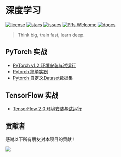 # 深度学习

[![license](https://badgen.net/github/license/doocs/deep-learning?color=green)](https://github.com/doocs/deep-learning/blob/main/LICENSE)
[![stars](https://badgen.net/github/stars/doocs/deep-learning)](https://github.com/doocs/deep-learning/stargazers)
[![issues](https://badgen.net/github/open-issues/doocs/deep-learning)](https://github.com/doocs/deep-learning/issues)
[![PRs Welcome](https://badgen.net/badge/PRs/welcome/green)](http://makeapullrequest.com)
[![doocs](https://badgen.net/badge/organization/join%20us/cyan)](https://doocs.github.io/#/?id=how-to-join)

> Think big, train fast, learn deep.

## PyTorch 实战

- [PyTorch v1.2 环境安装与试运行](docs/pytorch-environment-init.md)
- [Pytorch 简单实例](docs/pytorch-basic-application.md)
- [Pytorch 自定义Dataset数据集](docs/pytorch-customize-dataset.md)

## TensorFlow 实战

- [TensorFlow 2.0 环境安装与试运行](docs/tensorflow2-env-init.md)

## 贡献者

感谢以下所有朋友对本项目的贡献！

<a href="https://github.com/doocs/deep-learning/graphs/contributors" target="_blank"><img src="https://contrib.rocks/image?repo=doocs/deep-learning&max=500" /></a>
